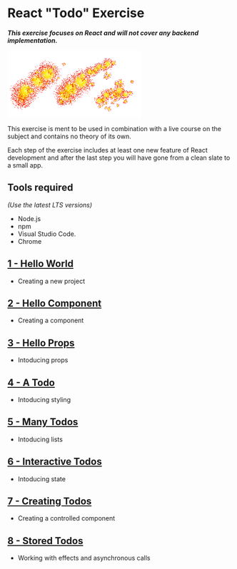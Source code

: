 # React "Todo" Exercise

***This exercise focuses on React and will not cover any backend implementation.***

![sparks](images/sparks.png)

This exercise is ment to be used in combination with a live course on the subject and contains no theory of its own.

Each step of the exercise includes at least one new feature of React development and after the last step you will have gone from a clean slate to a small app.

## Tools required
*(Use the latest LTS versions)*
- Node.js
- npm
- Visual Studio Code.
- Chrome

## [1 - Hello World](1%20-%20Hello%20World)

* Creating a new project

## [2 - Hello Component](2%20-%20Hello%20Component)

* Creating a component
 
## [3 - Hello Props](3%20-%20Hello%20Props)

* Intoducing props
 
## [4 - A Todo](4%20-%20A%20Todo)

* Intoducing styling
 
## [5 - Many Todos](5%20-%20Many%20Todos)

* Intoducing lists

## [6 - Interactive Todos](6%20-%20Interactive%20Todos)

* Intoducing state

## [7 - Creating Todos](7%20-%20Creating%20Todos)

* Creating a controlled component

## [8 - Stored Todos](8%20-%20Stored%20Todos)

* Working with effects and asynchronous calls